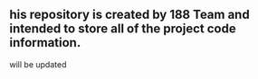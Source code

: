 his repository is created by 188 Team and intended to store all of the project code information.
---
will be updated
